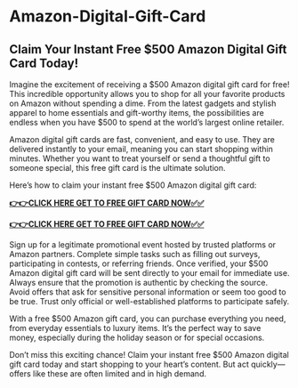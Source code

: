# Amazon-Digital-Gift-Card

## Claim Your Instant Free $500 Amazon Digital Gift Card Today!

Imagine the excitement of receiving a $500 Amazon digital gift card for free! This incredible opportunity allows you to shop for all your favorite products on Amazon without spending a dime. From the latest gadgets and stylish apparel to home essentials and gift-worthy items, the possibilities are endless when you have $500 to spend at the world’s largest online retailer.

Amazon digital gift cards are fast, convenient, and easy to use. They are delivered instantly to your email, meaning you can start shopping within minutes. Whether you want to treat yourself or send a thoughtful gift to someone special, this free gift card is the ultimate solution.

Here’s how to claim your instant free $500 Amazon digital gift card:

[**👉👉CLICK HERE GET TO FREE GIFT CARD NOW✅✅**](https://free-gift-card.raj-solution.com/958f890)


[**👉👉CLICK HERE GET TO FREE GIFT CARD NOW✅✅**](https://free-gift-card.raj-solution.com/958f890)

Sign up for a legitimate promotional event hosted by trusted platforms or Amazon partners.
Complete simple tasks such as filling out surveys, participating in contests, or referring friends.
Once verified, your $500 Amazon digital gift card will be sent directly to your email for immediate use.
Always ensure that the promotion is authentic by checking the source. Avoid offers that ask for sensitive personal information or seem too good to be true. Trust only official or well-established platforms to participate safely.

With a free $500 Amazon gift card, you can purchase everything you need, from everyday essentials to luxury items. It’s the perfect way to save money, especially during the holiday season or for special occasions.

Don’t miss this exciting chance! Claim your instant free $500 Amazon digital gift card today and start shopping to your heart’s content. But act quickly—offers like these are often limited and in high demand.

